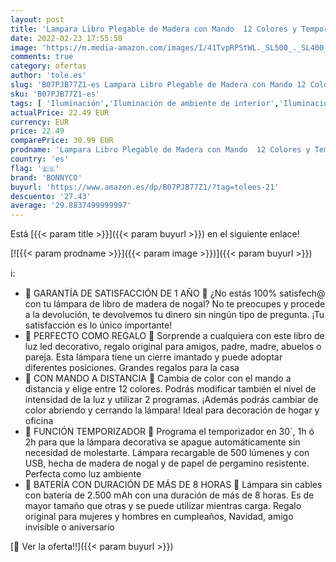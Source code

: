 ```yaml
---
layout: post
title: 'Lampara Libro Plegable de Madera con Mando  12 Colores y Temporizador – BONNYCO | Lamparas Mesilla de Noche Ideal Decoracion Casa y Habitacion | Regalo Original Cumpleaños  Navidad y Amigo Invisible'
date: 2022-02-23 17:55:50
image: 'https://m.media-amazon.com/images/I/41TvpRPStWL._SL500_._SL400_.jpg'
comments: true
category: ofertas
author: 'tole.es'
slug: 'B07PJB77Z1-es Lampara Libro Plegable de Madera con Mando 12 Colores y...'
sku: 'B07PJB77Z1-es'
tags: [ 'Iluminación','Iluminación de ambiente de interior','Iluminación de interior','Iluminación decorativa y para usos específicos de interior','bonnyco','navidad', ]
actualPrice: 22.49 EUR
currency: EUR
price: 22.49
comparePrice: 30.99 EUR
prodname: 'Lampara Libro Plegable de Madera con Mando  12 Colores y Temporizador – BONNYCO | Lamparas Mesilla de Noche Ideal Decoracion Casa y Habitacion | Regalo Original Cumpleaños  Navidad y Amigo Invisible'
country: 'es'
flag: '🇪🇸'
brand: 'BONNYCO'
buyurl: 'https://www.amazon.es/dp/B07PJB77Z1/?tag=tolees-21'
descuento: '27.43'
average: '29.8837499999997'
---
```


Está [{{< param title >}}]({{< param buyurl >}}) en el siguiente enlace!

[![{{< param prodname >}}]({{< param image >}})]({{< param buyurl >}})

ℹ️:

- 💜 GARANTÍA DE SATISFACCIÓN DE 1 AÑO 💜 ¿No estás 100% satisfech@ con tu lámpara de libro de madera de nogal? No te preocupes y procede a la devolución, te devolvemos tu dinero sin ningún tipo de pregunta. ¡Tu satisfacción es lo único importante!
- 💛 PERFECTO COMO REGALO 💛 Sorprende a cualquiera con este libro de luz led decorativo, regalo original para amigos, padre, madre, abuelos o pareja. Esta lámpara tiene un cierre imantado y puede adoptar diferentes posiciones. Grandes regalos para la casa
- 💚 CON MANDO A DISTANCIA 💚 Cambia de color con el mando a distancia y elige entre 12 colores. Podrás modificar también el nivel de intensidad de la luz y utilizar 2 programas. ¡Además podrás cambiar de color abriendo y cerrando la lámpara! Ideal para decoración de hogar y oficina
- 💙 FUNCIÓN TEMPORIZADOR 💙 Programa el temporizador en 30´, 1h ó 2h para que la lámpara decorativa se apague automáticamente sin necesidad de molestarte. Lámpara recargable de 500 lúmenes y con USB, hecha de madera de nogal y de papel de pergamino resistente. Perfecta como luz ambiente
- 🧡 BATERÍA CON DURACIÓN DE MÁS DE 8 HORAS 🧡 Lámpara sin cables con batería de 2.500 mAh con una duración de más de 8 horas. Es de mayor tamaño que otras y se puede utilizar mientras carga. Regalo original para mujeres y hombres en cumpleaños, Navidad, amigo invisible o aniversario

[🛒 Ver la oferta!!]({{< param buyurl >}})

